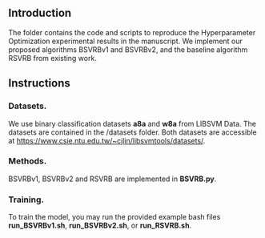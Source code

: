 ## Introduction

The folder contains the code and scripts to reproduce the Hyperparameter Optimization experimental results in the manuscript. We implement our proposed algorithms BSVRBv1 and BSVRBv2, and the baseline algorithm RSVRB from existing work.


## Instructions

### Datasets.  
We use binary classification datasets **a8a** and **w8a** from LIBSVM Data. The datasets are contained in the /datasets folder. Both datasets are accessible at https://www.csie.ntu.edu.tw/~cjlin/libsvmtools/datasets/.   

### Methods.   
BSVRBv1, BSVRBv2 and RSVRB are implemented in **BSVRB.py**. 

### Training.   
To train the model, you may run the provided example bash files **run_BSVRBv1.sh**, **run_BSVRBv2.sh**, or **run_RSVRB.sh**.
